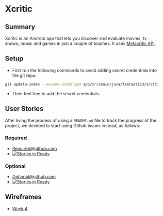# Xcritic

## Summary

Xcritic is an Android app that lets you discover and evaluate movies, tv shows, music and games in just a couple of touches. It uses [Metacritic API](https://www.publicapis.com/byroredux/metacritic).

## Setup

- First run the following commands to avoid adding secret credentials into the git repo:

```bash
git update-index --assume-unchanged app/src/main/java/fantastic3/xcritic/configs/v2/MetacriticConfig.java
```

- Then feel free to add the secret credentials.

## User Stories

After living the process of using a `README.md` file to track the progress of the project, we decided to start using Github issues instead, as follows:

### Required

- [Required@github.com](../../issues?utf8=✓&q=is%3Aissue+label%3Arequired)
- [![Stories in Ready](https://badge.waffle.io/Fantastic3/xcritic.svg?label=required&title=Required@waffle.io)](http://waffle.io/Fantastic3/xcritic?search=required)

### Optional

- [Optional@github.com](../../issues?utf8=✓&q=is%3Aissue+label%3Aoptional)
- [![Stories in Ready](https://badge.waffle.io/Fantastic3/xcritic.svg?label=optional&title=Optional@waffle.io)](http://waffle.io/Fantastic3/xcritic?search=optional)

## Wireframes

- [Week 4](../../issues?utf8=✓&q=is%3Aissue+label%3Awireframe)

